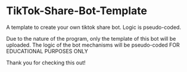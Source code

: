 # TikTok-Share-Bot-Template
A template to create your own tiktok share bot. Logic is pseudo-coded.

Due to the nature of the program, only the template of this bot will be uploaded. The logic of the bot mechanisms will be pseudo-coded FOR EDUCATIONAL PURPOSES ONLY

Thank you for checking this out!
